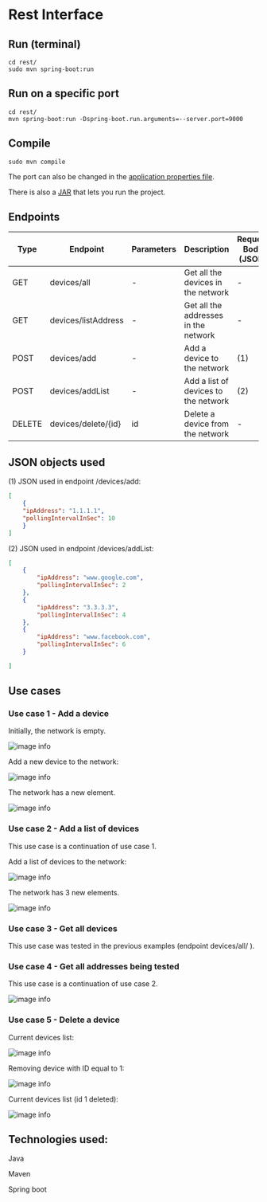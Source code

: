 # Rest Interface

## Run (terminal)
```shell
cd rest/
sudo mvn spring-boot:run
```

## Run on a specific port

```shell
cd rest/
mvn spring-boot:run -Dspring-boot.run.arguments=--server.port=9000
```

## Compile
```shell
sudo mvn compile
```

The port can also be changed in the [application properties file](https://github.com/joaogferreira/rest/blob/main/target/classes/application.properties).

There is also a [JAR](https://github.com/joaogferreira/rest/blob/main/JAR/rest-0.0.1-SNAPSHOT.jar) that lets you run the project.
## Endpoints 

| Type   | Endpoint            | Parameters | Description                           | Request Body (JSON) |
|--------|---------------------|------------|---------------------------------------|---------------------|
| GET    | devices/all         | -          | Get all the devices in the network    | -                   |
| GET    | devices/listAddress | -          | Get all the addresses in the network  | -                   |
| POST   | devices/add         | -          | Add a device to the network           | (1)                 |
| POST   | devices/addList     | -          | Add a list of devices to the network  | (2)                 |
| DELETE | devices/delete/{id} | id         | Delete a device from the network      | -                   |


## JSON objects used

(1) JSON used in endpoint /devices/add:
```json
[
    {
    "ipAddress": "1.1.1.1",
    "pollingIntervalInSec": 10
    }
]
```

(2) JSON used in endpoint /devices/addList:
```json
[
    {
        "ipAddress": "www.google.com",
        "pollingIntervalInSec": 2 
    },
    {
        "ipAddress": "3.3.3.3",
        "pollingIntervalInSec": 4 
    },
    {
        "ipAddress": "www.facebook.com",
        "pollingIntervalInSec": 6
    }

]
```

## Use cases

### Use case 1 - Add a device 

Initially, the network is empty.

![image info](./screenshots/all0.png)

Add a new device to the network:

![image info](./screenshots/add1.png)

The network has a new element.

![image info](./screenshots/all1.png)

### Use case 2 - Add a list of devices 

This use case is a continuation of use case 1.

Add a list of devices to the network:

![image info](./screenshots/addlist1.png)

The network has 3 new elements.

![image info](./screenshots/all2.png)

### Use case 3 - Get all devices

This use case was tested in the previous examples (endpoint devices/all/ ).

### Use case 4 - Get all addresses being tested 

This use case is a continuation of use case 2.

![image info](./screenshots/address.png)

### Use case 5 - Delete a device

Current devices list:

![image info](./screenshots/all2.png)

Removing device with ID equal to 1:

![image info](./screenshots/del1.png)

Current devices list (id 1 deleted):

![image info](./screenshots/all3.png)

## Technologies used:

Java

Maven

Spring boot 
